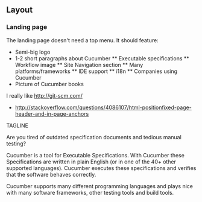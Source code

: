 ## Layout

### Landing page

The landing page doesn't need a top menu. It should feature:

* Semi-big logo
* 1-2 short paragraphs about Cucumber
** Executable specifications
** Workflow image
** Site Navigation section
** Many platforms/frameworks
** IDE support
** i18n
** Companies using Cucumber
* Picture of Cucumber books

I really like http://git-scm.com/

* http://stackoverflow.com/questions/4086107/html-positionfixed-page-header-and-in-page-anchors

TAGLINE

Are you tired of outdated specification documents and tedious manual testing?

Cucumber is a tool for Executable Specifications. With Cucumber these 
Specifications are written in plain English (or in one of the 40+ other supported languages).
Cucumber executes these specifications and verifies that the software behaves correctly.

Cucumber supports many different programming languages and plays nice with many software frameworks,
other testing tools and build tools.

